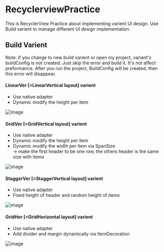 # RecyclerviewPractice

This is RecyclerView Practice about implementing varient UI design.
Use Build varient to manage different UI design implementation.


## Build Varient
Note: if you change to new build varient or open my project, variant's buildConfig is not created.
Just skip the error and build it. It's not affect preformance.
After you run the project, BuildConfig will be created, then this error will disappear.


#### LinearVer [=LinearVertical layout] varient
- Use native adapter
- Dynamic modify the height per item

![image]()

#### GridVer [=GridVertical layout] varient
- Use native adapter
- Dynamic modify the height per item
- Dynamic modify the width per item via SpanSize</br>
-> make the first header to be one row, the others header is the same size with items

![image]()

#### StaggerVer [=StaggerVertical layout] varient
- Use native adapter
- Fixed height of header and random height of items
 
![image]()

#### GridHor [=GridHorizontal layout] varient
- Use native adapter
- Add divider and margin dynamically via ItemDecoration</br>

![image]()



